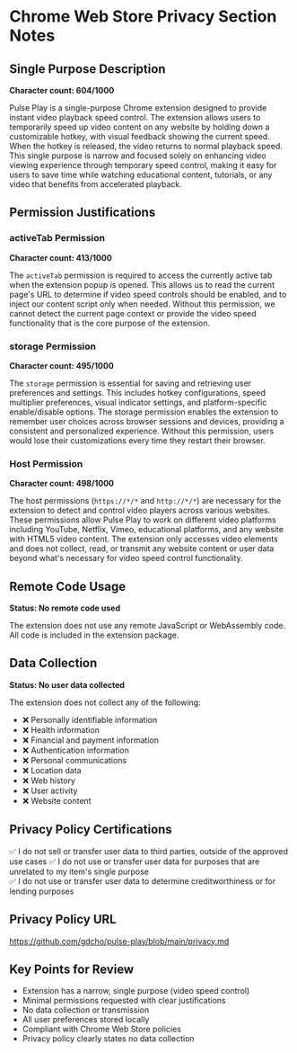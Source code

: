 # Chrome Web Store Privacy Section Notes

## Single Purpose Description

**Character count: 604/1000**

Pulse Play is a single-purpose Chrome extension designed to provide instant video playback speed control. The extension allows users to temporarily speed up video content on any website by holding down a customizable hotkey, with visual feedback showing the current speed. When the hotkey is released, the video returns to normal playback speed. This single purpose is narrow and focused solely on enhancing video viewing experience through temporary speed control, making it easy for users to save time while watching educational content, tutorials, or any video that benefits from accelerated playback.

## Permission Justifications

### activeTab Permission

**Character count: 413/1000**

The `activeTab` permission is required to access the currently active tab when the extension popup is opened. This allows us to read the current page's URL to determine if video speed controls should be enabled, and to inject our content script only when needed. Without this permission, we cannot detect the current page context or provide the video speed functionality that is the core purpose of the extension.

### storage Permission

**Character count: 495/1000**

The `storage` permission is essential for saving and retrieving user preferences and settings. This includes hotkey configurations, speed multiplier preferences, visual indicator settings, and platform-specific enable/disable options. The storage permission enables the extension to remember user choices across browser sessions and devices, providing a consistent and personalized experience. Without this permission, users would lose their customizations every time they restart their browser.

### Host Permission

**Character count: 498/1000**

The host permissions (`https://*/*` and `http://*/*`) are necessary for the extension to detect and control video players across various websites. These permissions allow Pulse Play to work on different video platforms including YouTube, Netflix, Vimeo, educational platforms, and any website with HTML5 video content. The extension only accesses video elements and does not collect, read, or transmit any website content or user data beyond what's necessary for video speed control functionality.

## Remote Code Usage

**Status: No remote code used**

The extension does not use any remote JavaScript or WebAssembly code. All code is included in the extension package.

## Data Collection

**Status: No user data collected**

The extension does not collect any of the following:

- ❌ Personally identifiable information
- ❌ Health information
- ❌ Financial and payment information
- ❌ Authentication information
- ❌ Personal communications
- ❌ Location data
- ❌ Web history
- ❌ User activity
- ❌ Website content

## Privacy Policy Certifications

✅ I do not sell or transfer user data to third parties, outside of the approved use cases
✅ I do not use or transfer user data for purposes that are unrelated to my item's single purpose  
✅ I do not use or transfer user data to determine creditworthiness or for lending purposes

## Privacy Policy URL

https://github.com/gdcho/pulse-play/blob/main/privacy.md

## Key Points for Review

- Extension has a narrow, single purpose (video speed control)
- Minimal permissions requested with clear justifications
- No data collection or transmission
- All user preferences stored locally
- Compliant with Chrome Web Store policies
- Privacy policy clearly states no data collection
